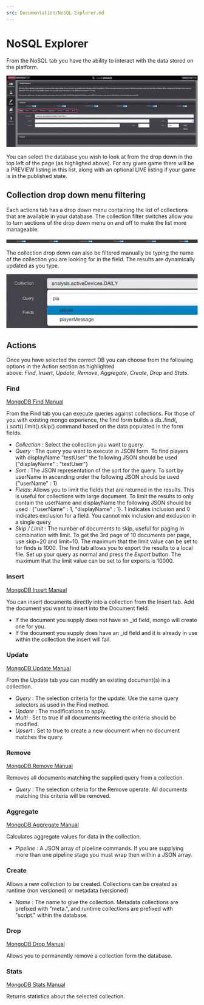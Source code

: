 ```yaml
---
src: Documentation/NoSQL Explorer.md
---
```


# NoSQL Explorer

From the NoSQL tab you have the ability to interact with the data stored on the platform.

![](img/1.png)

You can select the database you wish to look at from the drop down in the top left of the page (as highlighed above). For any given game there will be a PREVIEW listing in this list, along with an optional LIVE listing if your game is in the published state.

## Collection drop down menu filtering

Each actions tab has a drop down menu containing the list of collections that are available in your database. The collection filter switches allow you to turn sections of the drop down menu on and off to make the list more manageable.

![](img/2.png)

The collection drop down can also be filtered manually be typing the name of the collection you are looking for in the field. The results are dynamically updated as you type.

![](img/3.png)

## Actions

Once you have selected the correct DB you can choose from the following options in the Action section as highlighted above: *Find*, *Insert*, *Update*, *Remove*, *Aggregate*, *Create*, *Drop* and *Stats*.

### Find

[MongoDB Find Manual](http://docs.mongodb.org/manual/reference/method/db.collection.find)

From the Find tab you can execute queries against collections. For those of you with existing mongo experience, the find form builds a db.<collection>.find(<query>, <fields>).sort(<sort>).limit(<limit>).skip(<skip>) command based on the data populated in the form fields.

* *Collection* : Select the collection you want to query.
* *Query* : The query you want to execute in JSON form. To find players with displayName "testUser" the following JSON should be used {"displayName" : "testUser"}
* *Sort* : The JSON representation of the sort for the query. To sort by userName in ascending order the following JSON should be used {"userName" : 1}
* *Fields*: Allows you to limit the fields that are returned in the results. This is useful for collections with large document. To limit the results to only contain the userName and displayName the following JSON should be used : {"userName" : 1, "displayName" : 1}. 1 indicates inclusion and 0 indicates exclusion for a field. You cannot mix inclusion and exclusion in a single query
* *Skip / Limit* : The number of documents to skip, useful for paging in combination with limit. To get the 3rd page of 10 documents per page, use skip=20 and limit=10. The maximum that the limit value can be set to for finds is 1000.
The find tab allows you to export the results to a local file. Set up your query as normal and press the *Export* button. The maximum that the limit value can be set to for exports is 10000.

### Insert

[MongoDB Insert Manual](http://docs.mongodb.org/manual/reference/method/db.collection.insert)

You can insert documents directly into a collection from the Insert tab. Add the document you want to insert into the Document field.

* If the document you supply does not have an \_id field, mongo will create one for you.
* If the document you supply does have an \_id field and it is already in use within the collection the insert will fail.

### Update

[MongoDB Update Manual](http://docs.mongodb.org/manual/reference/method/db.collection.update)

From the Update tab you can modify an existing document(s) in a collection.

* *Query* : The selection criteria for the update. Use the same query selectors as used in the Find method.
* *Update* : The modifications to apply. 
* *Multi* : Set to true if all documents meeting the criteria should be modified.
* *Upsert* : Set to true to create a new document when no document matches the query.

### Remove

[MongoDB Remove Manual](http://docs.mongodb.org/manual/reference/method/db.collection.remove)

Removes all documents matching the supplied query from a collection.

* *Query* : The selection criteria for the Remove operate. All documents matching this criteria will be removed.

### Aggregate

[MongoDB Aggregate Manual](http://docs.mongodb.org/manual/reference/method/db.collection.aggregate)

Calculates aggregate values for data in the collection.

* *Pipeline* : A JSON array of pipeline commands. If you are supplying more than one pipeline stage you must wrap then within a JSON array.

### Create

Allows a new collection to be created. Collections can be created as runtime (non versioned) or metadata (versioned)

* *Name* : The name to give the collection. Metadata collections are prefixed with "meta.", and runtime collections are prefixed with "script." within the database.

### Drop

[MongoDB Drop Manual](http://docs.mongodb.org/manual/reference/command/drop)

Allows you to permanently remove a collection form the database.

### Stats

[MongoDB Stats Manual](http://docs.mongodb.org/manual/reference/method/db.collection.stats)

Returns statistics about the selected collection.
